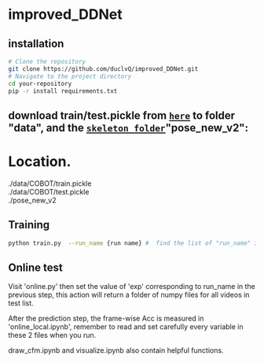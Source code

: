 # improved_DDNet

## installation
```sh
# Clone the repository
git clone https://github.com/duclvQ/improved_DDNet.git
# Navigate to the project directory
cd your-repository
pip -r install requirements.txt
```
## download train/test.pickle from [`here`](https://drive.google.com/file/d/1ymfLTFaUOsoRWN51iomPHei5vObc-5mM/view?usp=sharing) to folder "data", and the [`skeleton_folder`](https://drive.google.com/file/d/1E8oAt4OI9zKblwNON-o7Wts9FfxrcWRR/view?usp=sharing)"pose_new_v2":
# Location.
./data/COBOT/train.pickle     
./data/COBOT/test.pickle   
./pose_new_v2

## Training
```sh
python train.py  --run_name {run name} #  find the list of "run_name" in "models/DDNet_Original.py" 
```
## Online test
Visit 'online.py' then set the value of 'exp' corresponding to run_name in the previous step, this action will return a folder of numpy files for all videos in test list.

After the prediction step, the frame-wise Acc is measured in 'online_local.ipynb', remember to read and set carefully every variable in these 2 files when you run.

draw_cfm.ipynb and visualize.ipynb also contain helpful functions.





